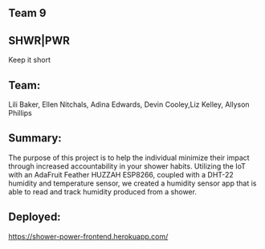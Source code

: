 ## Team 9

## SHWR|PWR
Keep it short

## Team: 
Lili Baker, Ellen Nitchals, Adina Edwards, Devin Cooley,Liz Kelley, Allyson Phillips

## Summary:
The purpose of this project is to help the individual minimize their impact through increased accountability in your shower habits.  Utilizing the IoT with an AdaFruit Feather HUZZAH ESP8266, coupled with a DHT-22 humidity and temperature sensor, we created a humidity sensor app that is able to read and track humidity produced from a shower.

## Deployed: 
https://shower-power-frontend.herokuapp.com/
